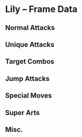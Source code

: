 # Lily – Frame Data


## Normal Attacks


## Unique Attacks


## Target Combos


## Jump Attacks


## Special Moves


## Super Arts


## Misc.
